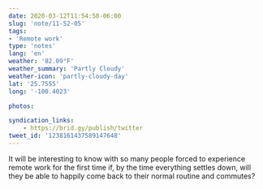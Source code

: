 ```yaml
---
date: 2020-03-12T11:54:58-06:00
slug: 'note/11-52-05'
tags:
- 'Remote work'
type: 'notes'
lang: 'en'
weather: '82.09°F'
weather_summary: 'Partly Cloudy'
weather-icon: 'partly-cloudy-day'
lat: '25.7555'
long: '-100.4023'

photos:

syndication_links:
    - https://brid.gy/publish/twitter
tweet_id: '1238161437589147648'
---
```

It will be interesting to know with so many people forced to experience remote work for the first time if, by the time everything settles down, will they be able to happily come back to their normal routine and commutes?